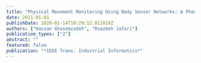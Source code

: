 ```yaml
---
title: "Physical Movement Monitoring Using Body Sensor Networks: A Phonological Approach to Construct Spatial Decision Trees"
date: 2011-01-01
publishDate: 2020-01-14T10:29:12.011016Z
authors: ["Hassan Ghasemzadeh", "Roozbeh Jafari"]
publication_types: ["2"]
abstract: ""
featured: false
publication: "*IEEE Trans. Industrial Informatics*"
---
```


